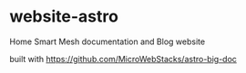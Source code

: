 # website-astro
Home Smart Mesh documentation and Blog website

built with https://github.com/MicroWebStacks/astro-big-doc
